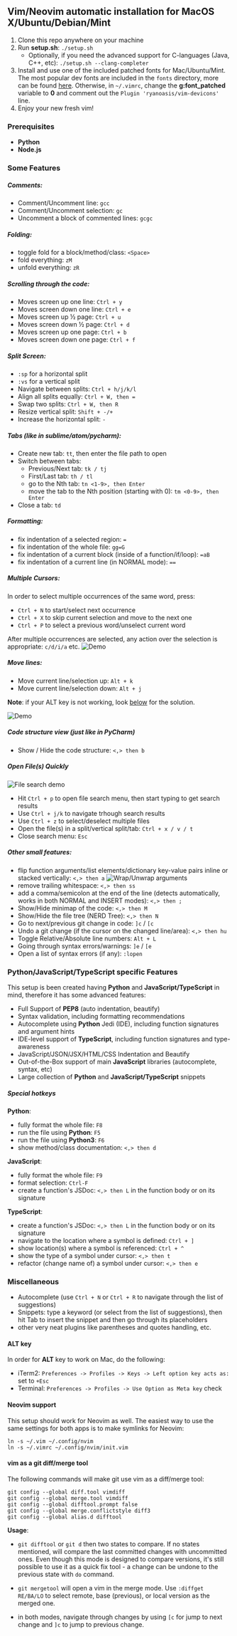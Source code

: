 ## Vim/Neovim automatic installation for MacOS X/Ubuntu/Debian/Mint

1. Clone this repo anywhere on your machine
2. Run **setup.sh**: `./setup.sh`
    - Optionally, if you need the advanced support for C-languages (Java, C++, etc): `./setup.sh --clang-completer`
3. Install and use one of the included patched fonts for Mac/Ubuntu/Mint. The most popular dev fonts are included in the
`fonts` directory, more can be found [here](https://github.com/ryanoasis/nerd-fonts/tree/master/patched-fonts). 
Otherwise, in `~/.vimrc`, change the **g:font_patched** variable to **0** and comment out the `Plugin 'ryanoasis/vim-devicons'` line.
4. Enjoy your new fresh vim!


### Prerequisites
- **Python**
- **Node.js** 

### Some Features

##### Comments:
- Comment/Uncomment line: `gcc`
- Comment/Uncomment selection: `gc`
- Uncomment a block of commented lines: `gcgc`

##### Folding:
- toggle fold for a block/method/class: `<Space>`
- fold everything: `zM`
- unfold everything: `zR`

##### Scrolling through the code:
- Moves screen up one line: `Ctrl + y` 
- Moves screen down one line: `Ctrl + e`
- Moves screen up ½ page: `Ctrl + u`
- Moves screen down ½ page: `Ctrl + d`
- Moves screen up one page: `Ctrl + b`
- Moves screen down one page: `Ctrl + f`

##### Split Screen:
- `:sp` for a horizontal split
- `:vs` for a vertical split
- Navigate between splits: `Ctrl + h/j/k/l` 
- Align all splits equally: `Ctrl + W, then =`
- Swap two splits: `Ctrl + W, then R`
- Resize vertical split: `Shift + -/+`
- Increase the horizontal split: `-`


##### Tabs (like in sublime/atom/pycharm):
- Create new tab: `tt`, then enter the file path to open
- Switch between tabs:
    - Previous/Next tab: `tk / tj`
    - First/Last tab: `th / tl`
    - go to the Nth tab: `tn <1-9>, then Enter`
    - move the tab to the Nth position (starting with 0): `tm <0-9>, then Enter`
- Close a tab: `td`


##### Formatting:
- fix indentation of a selected region: `=`
- fix indentation of the whole file: `gg=G`
- fix indentation of a current block (inside of a function/if/loop): `=aB`
- fix indentation of a current line (in NORMAL mode): `==`


##### Multiple Cursors: #####
In order to select multiple occurrences of the same word, press:

- `Ctrl + N` to start/select next occurrence
- `Ctrl + X` to skip current selection and move to the next one
- `Ctrl + P` to select a previous word/unselect current word

After multiple occurrences are selected, any action over the selection is appropriate: `c/d/i/a` etc.
![Demo](https://github.com/terryma/vim-multiple-cursors/blob/master/assets/example1.gif?raw=true "Multiple Selections")


##### Move lines: #####
- Move current line/selection up: `Alt + k`
- Move current line/selection down: `Alt + j`

**Note**: if your ALT key is not working, look [below](#markdown-header-alt-key) for the solution.

![Demo](https://camo.githubusercontent.com/c06acab07e6bf0bb27086c9694fe2f456101d21c/687474703a2f2f692e696d6775722e636f6d2f524d76384b734a2e676966 "Moving line[s]")


##### Code structure view (just like in PyCharm) #####
- Show / Hide the code structure: `<,> then b`


##### Open File(s) Quickly  #####
![File search demo](https://camo.githubusercontent.com/e15ac916ab9a14dd07135cb2d985cc7333200a38/687474703a2f2f692e696d6775722e636f6d2f614f63774877742e706e67 "File search Demo")

- Hit `Ctrl + p` to open file search menu, then start typing to get search results
- Use `Ctrl + j/k` to navigate trhough search results
- Use `Ctrl + z` to select/deselect multiple files
- Open the file(s) in a split/vertical split/tab: `Ctrl + x / v / t`
- Close search menu: `Esc`


##### Other small features:
- flip function arguments/list elements/dictionary key-value pairs inline or stacked vertically: `<,> then a`
![Wrap/Unwrap arguments](https://camo.githubusercontent.com/9a8e220911e514ce29198d9b7827c05085fb3e35/68747470733a2f2f666f6f736f66742e6e65742f70726f6a656374732f76696d2d617267777261702f696d672f64656d6f2e676966 "Wrap/Unwrap arguments")
- remove trailing whitespace: `<,> then ss`
- add a comma/semicolon at the end of the line (detects automatically, works in both NORMAL and INSERT modes): `<,> then ;`
- Show/Hide minimap of the code: `<,> then M`
- Show/Hide the file tree (NERD Tree): `<,> then N`
- Go to next/previous git change in code: `]c` / `[c`
- Undo a git change (if the cursor on the changed line/area): `<,> then hu`
- Toggle Relative/Absolute line numbers: `Alt + L`
- Going through syntax errors/warnings: `]e` / `[e`
- Open a list of syntax errors (if any): `:lopen`


### Python/JavaScript/TypeScript specific Features

This setup is been created having **Python** and **JavaScript/TypeScript** in mind, 
therefore it has some advanced features:

- Full Support of **PEP8** (auto indentation, beautify)
- Syntax validation, including formatting recommendations
- Autocomplete using **Python** Jedi (IDE), including function signatures and argument hints
- IDE-level support of **TypeScript**, including function signatures and type-awareness
- JavaScript/JSON/JSX/HTML/CSS Indentation and Beautify
- Out-of-the-Box support of main **JavaScript** libraries (autocomplete, syntax, etc)
- Large collection of **Python** and **JavaScript/TypeScript** snippets


##### Special hotkeys #####

**Python**:

- fully format the whole file: `F8`
- run the file using **Python**: `F5`
- run the file using **Python3**: `F6`
- show method/class documentation: `<,> then d`

**JavaScript**:

- fully format the whole file: `F9`
- format selection: `Ctrl-F`
- create a function's JSDoc: `<,> then L` in the function body or on its signature

**TypeScript**:

- create a function's JSDoc: `<,> then L` in the function body or on its signature
- navigate to the location where a symbol is defined: `Ctrl + ]`
- show location(s) where a symbol is referenced: `Ctrl + ^`
- show the type of a symbol under cursor: `<,> then t`
- refactor (change name of) a symbol under cursor: `<,> then e`



### Miscellaneous
- Autocomplete (use `Ctrl + N` or `Ctrl + R` to navigate through the list of suggestions)
- Snippets: type a keyword (or select from the list of suggestions), then hit Tab to insert the snippet
and then go through its placeholders
- other very neat plugins like parentheses and quotes handling, etc.


#### ALT key ####
In order for **ALT** key to work on Mac, do the following:

- iTerm2: `Preferences -> Profiles -> Keys -> Left option key acts as:` set to `+Esc`
- Terminal: `Preferences -> Profiles -> Use Option as Meta key` check


#### Neovim support ####
This setup should work for Neovim as well. The easiest way to use the same settings for both apps is to make 
symlinks for Neovim:

```
ln -s ~/.vim ~/.config/nvim
ln -s ~/.vimrc ~/.config/nvim/init.vim
```

#### vim as a git diff/merge tool ####
The following commands will make git use vim as a diff/merge tool:

```
git config --global diff.tool vimdiff
git config --global merge.tool vimdiff
git config --global difftool.prompt false
git config --global merge.conflictstyle diff3
git config --global alias.d difftool
```

**Usage**:

- `git difftool` or `git d` then two states to compare. If no states mentioned, will compare the last committed 
changes with uncommitted ones. Even though this mode is designed to compare versions, it's still possible to use it
as a quick fix tool - a change can be undone to the previous state with `do` command.

- `git mergetool` will open a vim in the merge mode. Use `:diffget RE/BA/LO` to select remote, base (previous), or local
version as the merged one.

- in both modes, navigate through changes by using `[c` for jump to next change and `]c` to jump to 
previous change.